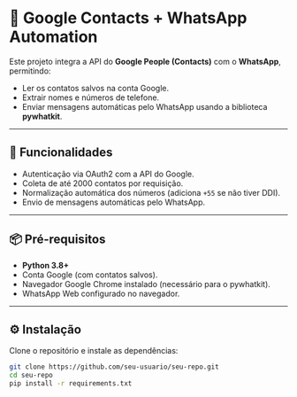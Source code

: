# 📲 Google Contacts + WhatsApp Automation

Este projeto integra a API do **Google People (Contacts)** com o **WhatsApp**, permitindo:
- Ler os contatos salvos na conta Google.
- Extrair nomes e números de telefone.
- Enviar mensagens automáticas pelo WhatsApp usando a biblioteca **pywhatkit**.

---

## 🚀 Funcionalidades
- Autenticação via OAuth2 com a API do Google.
- Coleta de até 2000 contatos por requisição.
- Normalização automática dos números (adiciona `+55` se não tiver DDI).
- Envio de mensagens automáticas pelo WhatsApp.

---

## 📦 Pré-requisitos
- **Python 3.8+**
- Conta Google (com contatos salvos).
- Navegador Google Chrome instalado (necessário para o pywhatkit).
- WhatsApp Web configurado no navegador.

---

## ⚙️ Instalação
Clone o repositório e instale as dependências:

```bash
git clone https://github.com/seu-usuario/seu-repo.git
cd seu-repo
pip install -r requirements.txt
